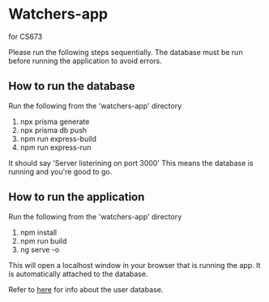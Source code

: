 # Watchers-app

for CS673

Please run the following steps sequentially. 
The database must be run before running the application to avoid errors.
## How to run the database 

Run the following from the 'watchers-app' directory
1. npx prisma generate
2. npx prisma db push
3. npm run express-build
4. npm run express-run

It should say 'Server listerining on port 3000'
This means the database is running and you're good to go.

## How to run the application

Run the following from the 'watchers-app' directory 
1. npm install
2. npm run build
3. ng serve -o

This will open a localhost window in your browser that is running the app. 
It is automatically attached to the database.

Refer to [here](user-data-design.md) for info about the user database.